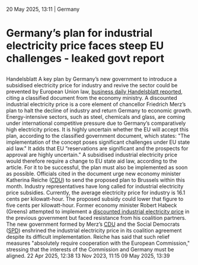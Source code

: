 20 May 2025, 13:11
| 
Germany
# Germany’s plan for industrial electricity price faces steep EU challenges - leaked govt report
## 
Handelsblatt
A key plan by Germany’s new government to introduce a subsidised electricity price for industry and revive the sector could be prevented by European Union law, [business daily Handelsblatt reported](https://www.handelsblatt.com/politik/deutschland/industriestrompreis-wirtschaftsministerium-fuerchtet-scheitern-an-der-eu/100129190.html), citing a classified document from the economy ministry. 
A discounted industrial electricity price is a core element of chancellor Friedrich Merz’s plan to halt the decline of industry and return Germany to economic growth. Energy-intensive sectors, such as steel, chemicals and glass, are coming under international competitive pressure due to Germany’s comparatively high electricity prices.
It is highly uncertain whether the EU will accept this plan, according to the classified government document, which states: "The implementation of the concept poses significant challenges under EU state aid law." It adds that EU “reservations are significant and the prospects for approval are highly uncertain." A subsidised industrial electricity price would therefore require a change to EU state aid law, according to the article. For it to be successful, the plan must also be implemented as soon as possible. Officials cited in the document urge new economy minister Katherina Reiche ([CDU](https://www.cleanenergywire.org/experts/cdu-christian-democratic-union)) to send the proposed plan to Brussels within this month.
Industry representatives have long called for industrial electricity price subsidies. Currently, the average electricity price for industry is 16.1 cents per kilowatt-hour. The proposed subsidy could lower that figure to five cents per kilowatt-hour. Former economy minister Robert Habeck (Greens) attempted to implement a [discounted industrial electricity price](https://www.cleanenergywire.org/factsheets/qa-germany-plans-shield-industry-electricity-tax-breaks-subsidies) in the previous government but faced resistance from his coalition partners.
The new government formed by Merz’s [CDU](https://www.cleanenergywire.org/experts/cdu-christian-democratic-union) and the Social Democrats ([SPD](https://www.cleanenergywire.org/experts/spd-social-democratic-party)) enshrined the industrial electricity price in its coalition agreement despite its difficult implementation. Reiche has said that such relief measures "absolutely require cooperation with the European Commission," stressing that the interests of the Commission and Germany must be aligned.
22 Apr 2025, 12:38
13 Nov 2023, 11:15
09 May 2025, 13:39